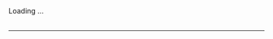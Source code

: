 <div id="code">Loading ...</div>
<a id='problem' style="display: block; text-align: center; visibility: hidden">Back to Problem</a>
<hr>

<div id='noenter' style="visibility: hidden">
    <h3  style="display: block; text-align: center">Not Entered</h3>
    <label >Your Score:</label><input id='score' />
    <a id='compete' onclick='window.solution.compete()' style="display: block; text-align: center">Compete</a>
</div>
<div id='entered' style="visibility: hidden">
    <h3 style="display: block; text-align: center">Entered</h3>
    <h3 id='showscore'  style="display: block; text-align: center">Score: x</h3>
    <h3 id='rank' style="display: block; text-align: center; visibility: hidden">Rank: x</h3>
    <h3 id='challenger' style="display: block; text-align: center; visibility: hidden">Challenger: x</h3>
    <a id='lock' onclick='window.solution.lock()' style="display: block; text-align: center; visibility: hidden" >Lock</a>
    <a id='challenge' onclick='window.solution.challenge()' style="display: block; text-align: center;visibility: hidden"  >Challenge</a>
    <a id='revoke' onclick='window.solution.revoke()' style="display: block; text-align: center;visibility: hidden" >Revoke</a>
</div>
<script src="/assets/js/solution.js"></script>
